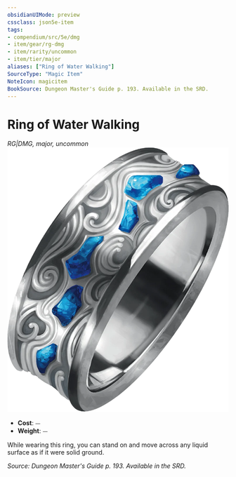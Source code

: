 ```yaml
---
obsidianUIMode: preview
cssclass: json5e-item
tags:
- compendium/src/5e/dmg
- item/gear/rg-dmg
- item/rarity/uncommon
- item/tier/major
aliases: ["Ring of Water Walking"]
SourceType: "Magic Item"
NoteIcon: magicitem
BookSource: Dungeon Master's Guide p. 193. Available in the SRD.
---
```

# Ring of Water Walking
*RG|DMG, major, uncommon*  
![](https://raw.githubusercontent.com/5etools-mirror-2/5etools-img/main/items/DMG/Ring%20of%20Water%20Walking.webp#right)  

- **Cost**: ⏤
- **Weight**: ⏤

While wearing this ring, you can stand on and move across any liquid surface as if it were solid ground.

*Source: Dungeon Master's Guide p. 193. Available in the SRD.*